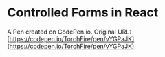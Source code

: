 # Controlled Forms in React

A Pen created on CodePen.io. Original URL: [https://codepen.io/TorchFire/pen/vYGPaJK](https://codepen.io/TorchFire/pen/vYGPaJK).


